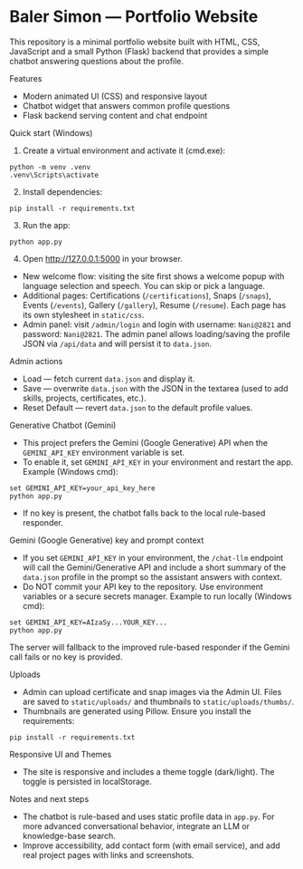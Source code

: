 # Baler Simon — Portfolio Website

This repository is a minimal portfolio website built with HTML, CSS, JavaScript and a small Python (Flask) backend that provides a simple chatbot answering questions about the profile.

Features
- Modern animated UI (CSS) and responsive layout
- Chatbot widget that answers common profile questions
- Flask backend serving content and chat endpoint

Quick start (Windows)

1. Create a virtual environment and activate it (cmd.exe):

```
python -m venv .venv
.venv\Scripts\activate
```

2. Install dependencies:

```
pip install -r requirements.txt
```

3. Run the app:

```
python app.py
```

4. Open http://127.0.0.1:5000 in your browser.
 
 - New welcome flow: visiting the site first shows a welcome popup with language selection and speech. You can skip or pick a language.
 - Additional pages: Certifications (`/certifications`), Snaps (`/snaps`), Events (`/events`), Gallery (`/gallery`), Resume (`/resume`). Each page has its own stylesheet in `static/css`.
 - Admin panel: visit `/admin/login` and login with username: `Nani@2821` and password: `Nani@2821`. The admin panel allows loading/saving the profile JSON via `/api/data` and will persist it to `data.json`.

 Admin actions
 - Load — fetch current `data.json` and display it.
 - Save — overwrite `data.json` with the JSON in the textarea (used to add skills, projects, certificates, etc.).
 - Reset Default — revert `data.json` to the default profile values.

Generative Chatbot (Gemini)
- This project prefers the Gemini (Google Generative) API when the `GEMINI_API_KEY` environment variable is set.
- To enable it, set `GEMINI_API_KEY` in your environment and restart the app. Example (Windows cmd):

```
set GEMINI_API_KEY=your_api_key_here
python app.py
```

- If no key is present, the chatbot falls back to the local rule-based responder.

Gemini (Google Generative) key and prompt context
- If you set `GEMINI_API_KEY` in your environment, the `/chat-llm` endpoint will call the Gemini/Generative API and include a short summary of the `data.json` profile in the prompt so the assistant answers with context.
- Do NOT commit your API key to the repository. Use environment variables or a secure secrets manager. Example to run locally (Windows cmd):

```
set GEMINI_API_KEY=AIzaSy...YOUR_KEY... 
python app.py
```

The server will fallback to the improved rule-based responder if the Gemini call fails or no key is provided.

Uploads
- Admin can upload certificate and snap images via the Admin UI. Files are saved to `static/uploads/` and thumbnails to `static/uploads/thumbs/`.
- Thumbnails are generated using Pillow. Ensure you install the requirements:

```
pip install -r requirements.txt
```

Responsive UI and Themes
- The site is responsive and includes a theme toggle (dark/light). The toggle is persisted in localStorage.


Notes and next steps
- The chatbot is rule-based and uses static profile data in `app.py`. For more advanced conversational behavior, integrate an LLM or knowledge-base search.
- Improve accessibility, add contact form (with email service), and add real project pages with links and screenshots.
